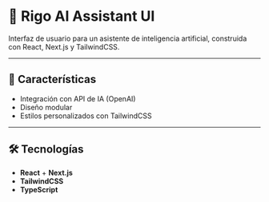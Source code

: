 # 🧠 Rigo AI Assistant UI

Interfaz de usuario para un asistente de inteligencia artificial, construida con React, Next.js y TailwindCSS. 

---

## 🚀 Características

- Integración con API de IA (OpenAI)
- Diseño modular
- Estilos personalizados con TailwindCSS

---

## 🛠️ Tecnologías

- **React** + **Next.js**
- **TailwindCSS**
- **TypeScript**
